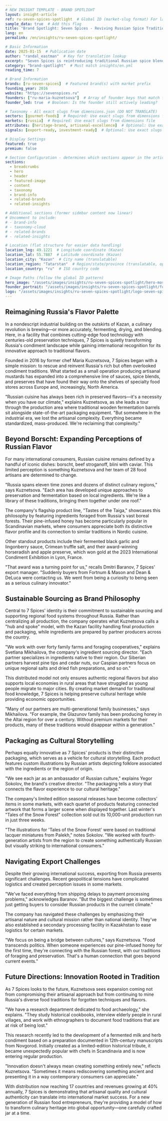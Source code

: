 ```yaml
---
# NEW INSIGHT TEMPLATE - BRAND SPOTLIGHT
layout: insight-article
ref: ru-seven-spices-spotlight  # Global ID (market-slug format) For language switcher
sample_data: true  # Add this flag
title: "Brand Spotlight: Seven Spices - Reviving Russian Spice Traditions"
lang: en
permalink: /en/insights/ru-seven-spices-spotlight/

# Basic Information
date: 2025-01-15  # Publication date
author: "randal_eastman"  # Key for translation lookup
excerpt: "Seven Spices is reintroducing traditional Russian spice blends to modern cuisine, combining heritage recipes with modern production for export to global markets."
category: "brand-spotlight"  # Must match insights/en.yml
reading_time: 7

# Brand Information
brands: [ru-seven-spices]  # Featured brand(s) with market prefix
founding_year: 2016
website: "https://sevenspices.ru"
founders: ["ru-maria-kuznetsova"]  # Array of founder keys that match founder_names.json entries
founder_led: true  # Boolean: Is the founder still actively leading?

# Taxonomy - All exact slugs from dimensions.json (DO NOT TRANSLATE)
sectors: [gourmet-foods]  # Required: Use exact slugs from dimensions file
markets: [russia]  # Required: Use exact slugs from dimensions file
attributes: [heritage-brand, artisanal-excellence]  # Optional: Use exact slugs from dimensions file
signals: [export-ready, investment-ready]  # Optional: Use exact slugs from dimensions file

# Display Settings
featured: true
premium: false

# Section Configuration - determines which sections appear in the article
sections:
  - breadcrumbs
  - hero
  - header
  - featured-image
  - content
  - taxonomy
  - brand-info
  - related-brands
  - related-insights

# Additional sections (former sidebar content now linear)
# Uncomment to include:
# - brand-info
# - taxonomy-cloud  
# - related-brands
# - related-insights

# Location (flat structure for easier data handling)
location_lng: 49.1221  # Longitude coordinate (Kazan)
location_lat: 55.7887  # Latitude coordinate (Kazan)
location_city: "Kazan"  # City name (translatable)
location_region: "Tatarstan"  # Region/state/province (translatable, optional)
location_country: "ru"  # ISO country code

# Image Paths (follow the global ID pattern)
hero_image: "/assets/images/insights/ru-seven-spices-spotlight/hero-moscow-spice-market.jpg"
founder_portrait: "/assets/images/insights/ru-seven-spices-spotlight/founder-portrait-marina-petrova.jpg"  # Optional
logo: "/assets/images/insights/ru-seven-spices-spotlight/logo-seven-spices.png"  # Optional
---
```


## Reimagining Russia's Flavor Palette

In a nondescript industrial building on the outskirts of Kazan, a culinary revolution is brewing—or more accurately, fermenting, drying, and blending. Here, in a facility that combines cutting-edge food technology with centuries-old preservation techniques, 7 Spices is quietly transforming Russia's condiment landscape while gaining international recognition for its innovative approach to traditional flavors.

Founded in 2016 by former chef Maria Kuznetsova, 7 Spices began with a simple mission: to rescue and reinvent Russia's rich but often overlooked condiment traditions. What started as a small operation producing artisanal mustards has expanded into a comprehensive line of sauces, spice blends, and preserves that have found their way onto the shelves of specialty food stores across Europe and, increasingly, North America.

"Russian cuisine has always been rich in preserved flavors—it's a necessity when you have our climate," explains Kuznetsova, as she leads a tour through the production area where traditional wooden fermentation barrels sit alongside state-of-the-art packaging equipment. "But somewhere in the industrial era, we lost the artisanal complexity. Everything became standardized, mass-produced. We're reclaiming that complexity."

## Beyond Borscht: Expanding Perceptions of Russian Flavor

For many international consumers, Russian cuisine remains defined by a handful of iconic dishes: borscht, beef stroganoff, blini with caviar. This limited perception is something Kuznetsova and her team of 28 food artisans are determined to change.

"Russia spans eleven time zones and dozens of distinct culinary regions," says Kuznetsova. "Each area has developed unique approaches to preservation and fermentation based on local ingredients. We're like a library of these traditions, bringing them together under one roof."

The company's flagship product line, "Tastes of the Taiga," showcases this philosophy by featuring ingredients foraged from Russia's vast boreal forests. Their pine-infused honey has become particularly popular in Scandinavian markets, where consumers appreciate both its distinctive flavor profile and its connection to similar traditions in Nordic cuisine.

Other standout products include their fermented black garlic and lingonberry sauce, Crimean truffle salt, and their award-winning horseradish and apple preserve, which won gold at the 2023 International Condiment Exhibition in Lyon, France.

"That award was a turning point for us," recalls Dmitri Baranov, 7 Spices' export manager. "Suddenly buyers from Fortnum & Mason and Dean & DeLuca were contacting us. We went from being a curiosity to being seen as a serious culinary innovator."

## Sustainable Sourcing as Brand Philosophy

Central to 7 Spices' identity is their commitment to sustainable sourcing and supporting regional food systems throughout Russia. Rather than centralizing all production, the company operates what Kuznetsova calls a "hub and spoke" model, with the Kazan facility handling final production and packaging, while ingredients are prepared by partner producers across the country.

"We work with over forty family farms and foraging cooperatives," explains Svetlana Mikhailova, the company's ingredient sourcing director. "Each partner specializes in ingredients native to their region. Our Siberian partners harvest pine tips and cedar nuts, our Caspian partners focus on unique regional salts and dried fish preparations, and so on."

This distributed model not only ensures authentic regional flavors but also supports local economies in rural areas that have struggled as young people migrate to major cities. By creating market demand for traditional food knowledge, 7 Spices is helping preserve cultural heritage while providing economic opportunities.

"Many of our partners are multi-generational family businesses," says Mikhailova. "For example, the Glazunov family has been producing honey in the Altai region for over a century. Without premium markets for their products, many of these traditions would disappear within a generation."

## Packaging as Cultural Storytelling

Perhaps equally innovative as 7 Spices' products is their distinctive packaging, which serves as a vehicle for cultural storytelling. Each product features custom illustrations by Russian artists depicting folklore associated with the ingredients or the region of origin.

"We see each jar as an ambassador of Russian culture," explains Yegor Sokolov, the brand's creative director. "The packaging tells a story that connects the flavor experience to our cultural heritage."

The company's limited edition seasonal releases have become collectors' items in some markets, with each quartet of products featuring connected artwork that forms a larger scene when displayed together. Last winter's "Tales of the Snow Forest" collection sold out its 10,000-unit production run in just three weeks.

"The illustrations for 'Tales of the Snow Forest' were based on traditional lacquer miniatures from Palekh," notes Sokolov. "We worked with fourth-generation artists from the region to create something authentically Russian but visually striking to international consumers."

## Navigating Export Challenges

Despite their growing international success, exporting from Russia presents significant challenges. Recent geopolitical tensions have complicated logistics and created perception issues in some markets.

"We've faced everything from shipping delays to payment processing problems," acknowledges Baranov. "But the biggest challenge is sometimes just getting buyers to consider Russian products in the current climate."

The company has navigated these challenges by emphasizing their artisanal nature and cultural mission rather than national identity. They've also established a secondary processing facility in Kazakhstan to ease logistics for certain markets.

"We focus on being a bridge between cultures," says Kuznetsova. "Food transcends politics. When someone experiences our pine-infused honey for the first time, they're connecting with the Russian forest, with our traditions of foraging and preservation. That's a human connection that goes beyond current events."

## Future Directions: Innovation Rooted in Tradition

As 7 Spices looks to the future, Kuznetsova sees expansion coming not from compromising their artisanal approach but from continuing to mine Russia's diverse food traditions for forgotten techniques and flavors.

"We have a research department dedicated to food archaeology," she explains. "They study historical cookbooks, interview elderly people in rural villages, and work with ethnographers to document food traditions that are at risk of being lost."

This research recently led to the development of a fermented milk and herb condiment based on a preparation documented in 12th-century manuscripts from Novgorod. Initially created as a limited-edition historical tribute, it became unexpectedly popular with chefs in Scandinavia and is now entering regular production.

"Innovation doesn't always mean creating something entirely new," reflects Kuznetsova. "Sometimes it means rediscovering something ancient and presenting it in a way contemporary consumers can appreciate."

With distribution now reaching 17 countries and revenues growing at 40% annually, 7 Spices is demonstrating that artisanal quality and cultural authenticity can translate into international market success. For a new generation of Russian food entrepreneurs, they're providing a model of how to transform culinary heritage into global opportunity—one carefully crafted jar at a time.
